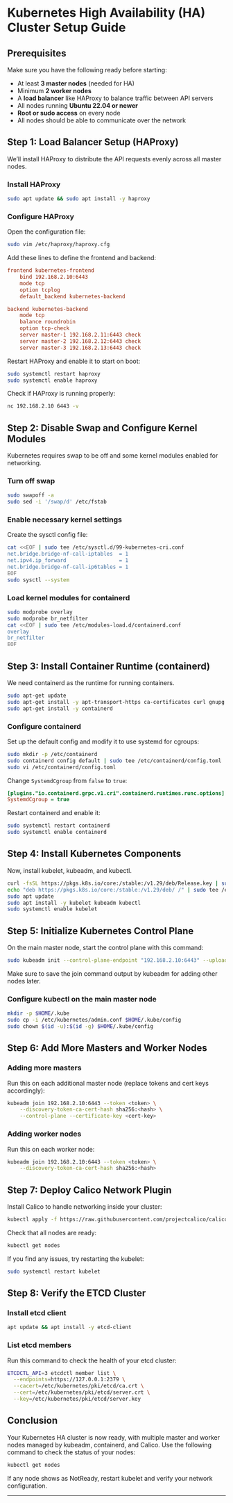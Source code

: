 # Kubernetes High Availability (HA) Cluster Setup Guide


## Prerequisites

Make sure you have the following ready before starting:

* At least **3 master nodes** (needed for HA)
* Minimum **2 worker nodes**
* A **load balancer** like HAProxy to balance traffic between API servers
* All nodes running **Ubuntu 22.04 or newer**
* **Root or sudo access** on every node
* All nodes should be able to communicate over the network

## Step 1: Load Balancer Setup (HAProxy)

We’ll install HAProxy to distribute the API requests evenly across all master nodes.

### Install HAProxy

```sh
sudo apt update && sudo apt install -y haproxy
```

### Configure HAProxy

Open the configuration file:

```sh
sudo vim /etc/haproxy/haproxy.cfg
```

Add these lines to define the frontend and backend:

```ini
frontend kubernetes-frontend
    bind 192.168.2.10:6443
    mode tcp
    option tcplog
    default_backend kubernetes-backend

backend kubernetes-backend
    mode tcp
    balance roundrobin
    option tcp-check
    server master-1 192.168.2.11:6443 check
    server master-2 192.168.2.12:6443 check
    server master-3 192.168.2.13:6443 check
```

Restart HAProxy and enable it to start on boot:

```sh
sudo systemctl restart haproxy
sudo systemctl enable haproxy
```

Check if HAProxy is running properly:

```sh
nc 192.168.2.10 6443 -v
```

## Step 2: Disable Swap and Configure Kernel Modules

Kubernetes requires swap to be off and some kernel modules enabled for networking.

### Turn off swap

```sh
sudo swapoff -a
sudo sed -i '/swap/d' /etc/fstab
```

### Enable necessary kernel settings

Create the sysctl config file:

```sh
cat <<EOF | sudo tee /etc/sysctl.d/99-kubernetes-cri.conf
net.bridge.bridge-nf-call-iptables  = 1
net.ipv4.ip_forward                 = 1
net.bridge.bridge-nf-call-ip6tables = 1
EOF
sudo sysctl --system
```

### Load kernel modules for containerd

```sh
sudo modprobe overlay
sudo modprobe br_netfilter
cat <<EOF | sudo tee /etc/modules-load.d/containerd.conf
overlay
br_netfilter
EOF
```

## Step 3: Install Container Runtime (containerd)

We need containerd as the runtime for running containers.

```sh
sudo apt-get update
sudo apt-get install -y apt-transport-https ca-certificates curl gnupg lsb-release
sudo apt-get install -y containerd
```

### Configure containerd

Set up the default config and modify it to use systemd for cgroups:

```sh
sudo mkdir -p /etc/containerd
sudo containerd config default | sudo tee /etc/containerd/config.toml
sudo vi /etc/containerd/config.toml
```

Change `SystemdCgroup` from `false` to `true`:

```ini
[plugins."io.containerd.grpc.v1.cri".containerd.runtimes.runc.options]
SystemdCgroup = true
```

Restart containerd and enable it:

```sh
sudo systemctl restart containerd
sudo systemctl enable containerd
```

## Step 4: Install Kubernetes Components

Now, install kubelet, kubeadm, and kubectl.

```sh
curl -fsSL https://pkgs.k8s.io/core:/stable:/v1.29/deb/Release.key | sudo tee /etc/apt/trusted.gpg.d/kubernetes.asc
echo "deb https://pkgs.k8s.io/core:/stable:/v1.29/deb/ /" | sudo tee /etc/apt/sources.list.d/kubernetes.list
sudo apt update
sudo apt install -y kubelet kubeadm kubectl
sudo systemctl enable kubelet
```

## Step 5: Initialize Kubernetes Control Plane

On the main master node, start the control plane with this command:

```sh
sudo kubeadm init --control-plane-endpoint "192.168.2.10:6443" --upload-certs --pod-network-cidr=192.168.0.0/16
```

Make sure to save the join command output by kubeadm for adding other nodes later.

### Configure kubectl on the main master node

```sh
mkdir -p $HOME/.kube
sudo cp -i /etc/kubernetes/admin.conf $HOME/.kube/config
sudo chown $(id -u):$(id -g) $HOME/.kube/config
```

## Step 6: Add More Masters and Worker Nodes

### Adding more masters

Run this on each additional master node (replace tokens and cert keys accordingly):

```sh
kubeadm join 192.168.2.10:6443 --token <token> \
    --discovery-token-ca-cert-hash sha256:<hash> \
    --control-plane --certificate-key <cert-key>
```

### Adding worker nodes

Run this on each worker node:

```sh
kubeadm join 192.168.2.10:6443 --token <token> \
    --discovery-token-ca-cert-hash sha256:<hash>
```

## Step 7: Deploy Calico Network Plugin

Install Calico to handle networking inside your cluster:

```sh
kubectl apply -f https://raw.githubusercontent.com/projectcalico/calico/v3.26.1/manifests/calico.yaml
```

Check that all nodes are ready:

```sh
kubectl get nodes
```

If you find any issues, try restarting the kubelet:

```sh
sudo systemctl restart kubelet
```

## Step 8: Verify the ETCD Cluster

### Install etcd client

```sh
apt update && apt install -y etcd-client
```

### List etcd members

Run this command to check the health of your etcd cluster:

```sh
ETCDCTL_API=3 etcdctl member list \
  --endpoints=https://127.0.0.1:2379 \
  --cacert=/etc/kubernetes/pki/etcd/ca.crt \
  --cert=/etc/kubernetes/pki/etcd/server.crt \
  --key=/etc/kubernetes/pki/etcd/server.key
```

## Conclusion

Your Kubernetes HA cluster is now ready, with multiple master and worker nodes managed by kubeadm, containerd, and Calico. Use the following command to check the status of your nodes:

```sh
kubectl get nodes
```

If any node shows as NotReady, restart kubelet and verify your network configuration.

---

